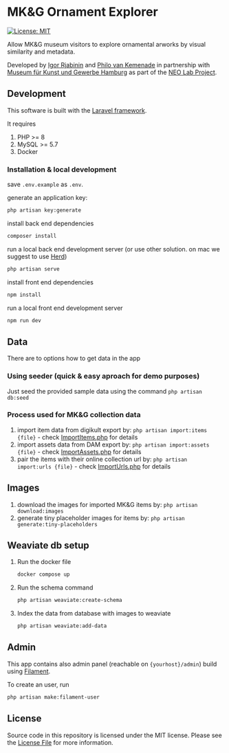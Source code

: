 # MK&G Ornament Explorer

[![License: MIT](https://img.shields.io/badge/License-MIT-yellow.svg)](https://opensource.org/licenses/MIT)

Allow MK&G museum visitors to explore ornamental arworks by visual similarity and metadata.

Developed by [Igor Rjabinin](https://github.com/igor-kamil/) and [Philo van Kemenade](https://github.com/phivk/) in partnership with [Museum für Kunst und Gewerbe Hamburg](https://www.mkg-hamburg.de/en) as part of the [NEO Lab Project](https://www.mkg-hamburg.de/en/neo-lab).

## Development

This software is built with the [Laravel framework](http://laravel.com/).

It requires

1. PHP >= 8
1. MySQL >= 5.7
1. Docker


### Installation & local development

save `.env.example` as `.env`.

generate an application key:

```bash
php artisan key:generate
```

install back end dependencies

```bash
composer install
```

run a local back end development server
(or use other solution. on mac we suggest to use [Herd](https://herd.laravel.com))

```bash
php artisan serve
```

install front end dependencies

```bash
npm install
```

run a local front end development server

```bash
npm run dev
```

## Data

There are to options how to get data in the app

### Using seeder (quick & easy aproach for demo purposes)

Just seed the provided sample data using the command `php artisan db:seed`

### Process used for MK&G collection data

1. import item data from digikult export by: `php artisan import:items {file}` - check [ImportItems.php](app/Console/Commands/ImportItems.php) for details
2. import assets data from DAM export by: `php artisan import:assets {file}` - check [ImportAssets.php](app/Console/Commands/ImportAssets.php) for details
3. pair the items with their online collection url by: `php artisan import:urls {file}` - check [ImportUrls.php](app/Console/Commands/ImportUrls.php) for details

## Images

1. download the images for imported MK&G items by: `php artisan download:images`
2. generate tiny placeholder images for items by: `php artisan generate:tiny-placeholders`

## Weaviate db setup

1. Run the docker file 
    ```bash
    docker compose up
    ```
1. Run the schema command
    ```bash
    php artisan weaviate:create-schema
    ```
1. Index the data from database with images to weaviate
    ```bash
    php artisan weaviate:add-data
    ```

## Admin

This app contains also admin panel (reachable on `{yourhost}/admin`) build using [Filament](https://filamentphp.com).

To create an user, run

```bash
php artisan make:filament-user
```

## License

Source code in this repository is licensed under the MIT license. Please see the [License File](LICENSE) for more information.
